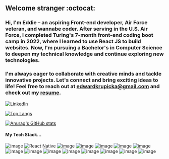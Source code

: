 ## Welcome stranger :octocat:
### Hi, I'm Eddie – an aspiring Front-end developer, Air Force veteran, and wannabe coder. After serving in the U.S. Air Force, I completed Turing's 7-month front-end coding boot camp in 2022, where I learned to use React JS to build websites. Now, I'm pursuing a Bachelor's in Computer Science to deepen my technical knowledge and continue exploring new technologies.

### I'm always eager to collaborate with creative minds and tackle innovative projects. Let's connect and bring exciting ideas to life! Feel free to reach out at edwardkrupicka@gmail.com and check out my [resume](https://www.canva.com/design/DAE7Q8exiS0/eB9Nt_UogebL_cKIO5poBg/view?utm_content=DAE7Q8exiS0&utm_campaign=designshare&utm_medium=link2&utm_source=sharebutton).

[![LinkedIn](https://img.shields.io/badge/linkedin-%230077B5.svg?style=for-the-badge&logo=linkedin&logoColor=white)](https://www.linkedin.com/in/edwardkrupicka/)

[![Top Langs](https://github-readme-stats.vercel.app/api/top-langs/?username=edwardkrupicka&layout=compact&theme=calm)](https://github.com/anuraghazra/github-readme-stats)

[![Anurag's GitHub stats](https://github-readme-stats.vercel.app/api?username=edwardkrupicka&theme=calm&show_icons=true)](https://github.com/anuraghazra/github-readme-stats)

#### My Tech Stack...

![image](https://img.shields.io/badge/React-20232A?style=for-the-badge&logo=react&logoColor=61DAFB
) ![React Native](https://img.shields.io/badge/react_native-%2320232a.svg?style=for-the-badge&logo=react&logoColor=%2361DAFB) ![image](https://img.shields.io/badge/JavaScript-323330?style=for-the-badge&logo=javascript&logoColor=F7DF1E) ![image](https://img.shields.io/badge/Node.js-339933?style=for-the-badge&logo=nodedotjs&logoColor=white
) ![image](https://img.shields.io/badge/HTML5-E34F26?style=for-the-badge&logo=html5&logoColor=white
) ![image](https://img.shields.io/badge/CSS3-1572B6?style=for-the-badge&logo=css3&logoColor=white
) ![image](https://img.shields.io/badge/Sass-CC6699?style=for-the-badge&logo=sass&logoColor=white
) ![image](https://img.shields.io/badge/npm-CB3837?style=for-the-badge&logo=npm&logoColor=white
) ![image](https://img.shields.io/badge/Express.js-000000?style=for-the-badge&logo=express&logoColor=white
) ![image](https://img.shields.io/badge/Mocha-8D6748?style=for-the-badge&logo=Mocha&logoColor=white
) ![image](https://img.shields.io/badge/chai-A30701?style=for-the-badge&logo=chai&logoColor=white
) ![image](https://img.shields.io/badge/Cypress-17202C?style=for-the-badge&logo=cypress&logoColor=white
) ![image](https://img.shields.io/badge/Figma-F24E1E?style=for-the-badge&logo=figma&logoColor=white
) ![image](https://img.shields.io/badge/json-5E5C5C?style=for-the-badge&logo=json&logoColor=white
) ![image](https://img.shields.io/badge/Postman-FF6C37?style=for-the-badge&logo=Postman&logoColor=white
)


